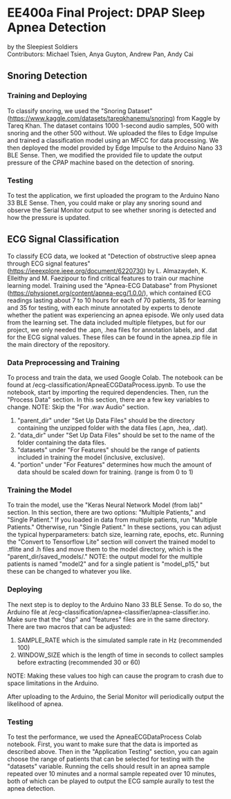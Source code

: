 # EE400a Final Project: DPAP Sleep Apnea Detection
by the Sleepiest Soldiers<br>
Contributors: Michael Tsien, Anya Guyton, Andrew Pan, Andy Cai
## Snoring Detection
### Training and Deploying
To classify snoring, we used the "Snoring Dataset" (https://www.kaggle.com/datasets/tareqkhanemu/snoring) from Kaggle by Tareq Khan. The dataset contains 1000 1-second audio samples, 500 with snoring and the other 500 without. We uploaded the files to Edge Impulse and trained a classification model using an MFCC for data processing. We then deployed the model provided by Edge Impulse to the Arduino Nano 33 BLE Sense. Then, we modified the provided file to update the output pressure of the CPAP machine based on the detection of snoring.
### Testing
To test the application, we first uploaded the program to the Arduino Nano 33 BLE Sense. Then, you could make or play any snoring sound and observe the Serial Monitor output to see whether snoring is detected and how the pressure is updated.
## ECG Signal Classification
To classify ECG data, we looked at "Detection of obstructive sleep apnea through ECG signal features" (https://ieeexplore.ieee.org/document/6220730) by L. Almazaydeh, K. Elleithy and M. Faezipour to find critical features to train our machine learning model. Training used the "Apnea-ECG Database" from Physionet (https://physionet.org/content/apnea-ecg/1.0.0/), which contained ECG readings lasting about 7 to 10 hours for each of 70 patients, 35 for learning and 35 for testing, with each minute annotated by experts to denote whether the patient was experiencing an apnea episode. We only used data from the learning set. The data included multiple filetypes, but for our project, we only needed the .apn, .hea files for annotation labels, and .dat for the ECG signal values. These files can be found in the apnea.zip file in the main directory of the repository.
### Data Preprocessing and Training
To process and train the data, we used Google Colab. The notebook can be found at /ecg-classification/ApneaECGDataProcess.ipynb. To use the notebook, start by importing the required dependencies. Then, run the "Process Data" section. In this section, there are a  few key variables to change. NOTE: Skip the "For .wav Audio" section.
1. "parent_dir" under "Set Up Data Files" should be the directory containing the unzipped folder with the data files (.apn, .hea, .dat).
2. "data_dir" under "Set Up Data Files" should be set to the name of the folder containing the data files.
3. "datasets" under "For Features" should be the range of patients included in training the model (inclusive, exclusive).
4. "portion" under "For Features" determines how much the amount of data should be scaled down for training. (range is from 0 to 1)
### Training the Model
To train the model, use the "Keras Neural Network Model (from lab)" section. In this section, there are two options: "Multiple Patients," and "Single Patient." If you loaded in data from multiple patients, run "Multiple Patients." Otherwise, run "Single Patient." In these sections, you can adjust the typical hyperparameters: batch size, learning rate, epochs, etc. Running the "Convert to Tensorflow Lite" section will convert the trained model to .tflite and .h files and move them to the model directory, which is the "parent_dir/saved_models/." NOTE: the output model for the multiple patients is named "model2" and for a single patient is "model_p15," but these can be changed to whatever you like.
### Deploying
The next step is to deploy to the Arduino Nano 33 BLE Sense. To do so, the Arduino file at /ecg-classification/apnea-classifier/apnea-classifier.ino. Make sure that the "dsp" and "features" files are in the same directory. There are two macros that can be adjusted:
1. SAMPLE_RATE which is the simulated sample rate in Hz (recommended 100)
2. WINDOW_SIZE which is the length of time in seconds to collect samples before extracting (recommended 30 or 60)

NOTE: Making these values too high can cause the program to crash due to space limitations in the Arduino.

After uploading to the Arduino, the Serial Monitor will periodically output the likelihood of apnea.
### Testing
To test the performance, we used the ApneaECGDataProcess Colab notebook. First, you want to make sure that the data is imported as described above. Then in the "Application Testing" section, you can again choose the range of patients that can be selected for testing with the "datasets" variable. Running the cells should result in an apnea sample repeated over 10 minutes and a normal sample repeated over 10 minutes, both of which can be played to output the ECG sample aurally to test the apnea detection.
